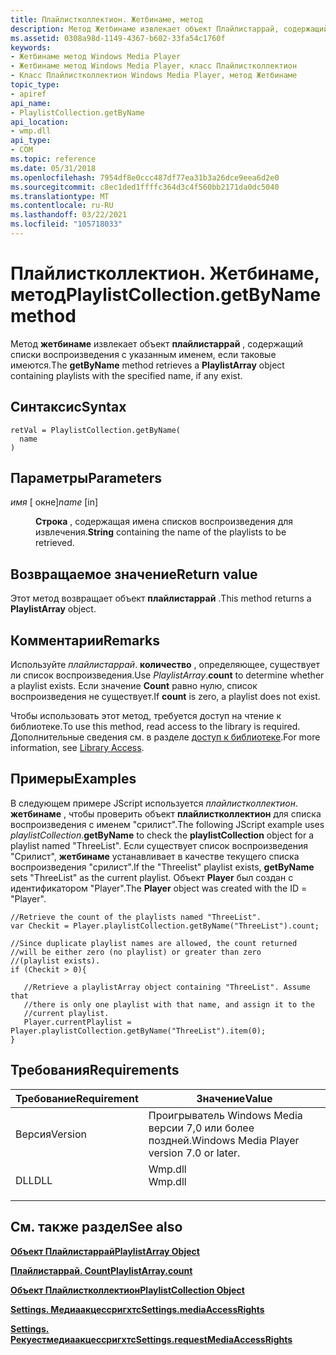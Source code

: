 ```yaml
---
title: Плайлистколлектион. Жетбинаме, метод
description: Метод Жетбинаме извлекает объект Плайлистаррай, содержащий списки воспроизведения с указанным именем, если таковые имеются.
ms.assetid: 0308a98d-1149-4367-b602-33fa54c1760f
keywords:
- Жетбинаме метод Windows Media Player
- Жетбинаме метод Windows Media Player, класс Плайлистколлектион
- Класс Плайлистколлектион Windows Media Player, метод Жетбинаме
topic_type:
- apiref
api_name:
- PlaylistCollection.getByName
api_location:
- wmp.dll
api_type:
- COM
ms.topic: reference
ms.date: 05/31/2018
ms.openlocfilehash: 7954df8e0ccc487df77ea31b3a26dce9eea6d2e0
ms.sourcegitcommit: c8ec1ded1ffffc364d3c4f560bb2171da0dc5040
ms.translationtype: MT
ms.contentlocale: ru-RU
ms.lasthandoff: 03/22/2021
ms.locfileid: "105718033"
---
```

# <a name="playlistcollectiongetbyname-method"></a><span data-ttu-id="539de-106">Плайлистколлектион. Жетбинаме, метод</span><span class="sxs-lookup"><span data-stu-id="539de-106">PlaylistCollection.getByName method</span></span>

<span data-ttu-id="539de-107">Метод **жетбинаме** извлекает объект **плайлистаррай** , содержащий списки воспроизведения с указанным именем, если таковые имеются.</span><span class="sxs-lookup"><span data-stu-id="539de-107">The **getByName** method retrieves a **PlaylistArray** object containing playlists with the specified name, if any exist.</span></span>

## <a name="syntax"></a><span data-ttu-id="539de-108">Синтаксис</span><span class="sxs-lookup"><span data-stu-id="539de-108">Syntax</span></span>


```JScript
retVal = PlaylistCollection.getByName(
  name
)
```



## <a name="parameters"></a><span data-ttu-id="539de-109">Параметры</span><span class="sxs-lookup"><span data-stu-id="539de-109">Parameters</span></span>

<dl> <dt>

<span data-ttu-id="539de-110">*имя* \[ окне\]</span><span class="sxs-lookup"><span data-stu-id="539de-110">*name* \[in\]</span></span>
</dt> <dd>

<span data-ttu-id="539de-111">**Строка** , содержащая имена списков воспроизведения для извлечения.</span><span class="sxs-lookup"><span data-stu-id="539de-111">**String** containing the name of the playlists to be retrieved.</span></span>

</dd> </dl>

## <a name="return-value"></a><span data-ttu-id="539de-112">Возвращаемое значение</span><span class="sxs-lookup"><span data-stu-id="539de-112">Return value</span></span>

<span data-ttu-id="539de-113">Этот метод возвращает объект **плайлистаррай** .</span><span class="sxs-lookup"><span data-stu-id="539de-113">This method returns a **PlaylistArray** object.</span></span>

## <a name="remarks"></a><span data-ttu-id="539de-114">Комментарии</span><span class="sxs-lookup"><span data-stu-id="539de-114">Remarks</span></span>

<span data-ttu-id="539de-115">Используйте *плайлистаррай*. **количество** , определяющее, существует ли список воспроизведения.</span><span class="sxs-lookup"><span data-stu-id="539de-115">Use *PlaylistArray*.**count** to determine whether a playlist exists.</span></span> <span data-ttu-id="539de-116">Если значение **Count** равно нулю, список воспроизведения не существует.</span><span class="sxs-lookup"><span data-stu-id="539de-116">If **count** is zero, a playlist does not exist.</span></span>

<span data-ttu-id="539de-117">Чтобы использовать этот метод, требуется доступ на чтение к библиотеке.</span><span class="sxs-lookup"><span data-stu-id="539de-117">To use this method, read access to the library is required.</span></span> <span data-ttu-id="539de-118">Дополнительные сведения см. в разделе [доступ к библиотеке](library-access.md).</span><span class="sxs-lookup"><span data-stu-id="539de-118">For more information, see [Library Access](library-access.md).</span></span>

## <a name="examples"></a><span data-ttu-id="539de-119">Примеры</span><span class="sxs-lookup"><span data-stu-id="539de-119">Examples</span></span>

<span data-ttu-id="539de-120">В следующем примере JScript используется *плайлистколлектион*. **жетбинаме** , чтобы проверить объект **плайлистколлектион** для списка воспроизведения с именем "срилист".</span><span class="sxs-lookup"><span data-stu-id="539de-120">The following JScript example uses *playlistCollection*.**getByName** to check the **playlistCollection** object for a playlist named "ThreeList".</span></span> <span data-ttu-id="539de-121">Если существует список воспроизведения "Срилист", **жетбинаме** устанавливает в качестве текущего списка воспроизведения "срилист".</span><span class="sxs-lookup"><span data-stu-id="539de-121">If the "Threelist" playlist exists, **getByName** sets "ThreeList" as the current playlist.</span></span> <span data-ttu-id="539de-122">Объект **Player** был создан с идентификатором "Player".</span><span class="sxs-lookup"><span data-stu-id="539de-122">The **Player** object was created with the ID = "Player".</span></span>


```JScript
//Retrieve the count of the playlists named "ThreeList".
var Checkit = Player.playlistCollection.getByName("ThreeList").count;

//Since duplicate playlist names are allowed, the count returned
//will be either zero (no playlist) or greater than zero 
//(playlist exists).
if (Checkit > 0){ 
    
   //Retrieve a playlistArray object containing "ThreeList". Assume that
   //there is only one playlist with that name, and assign it to the 
   //current playlist.
   Player.currentPlaylist = Player.playlistCollection.getByName("ThreeList").item(0);
}

```



## <a name="requirements"></a><span data-ttu-id="539de-123">Требования</span><span class="sxs-lookup"><span data-stu-id="539de-123">Requirements</span></span>



| <span data-ttu-id="539de-124">Требование</span><span class="sxs-lookup"><span data-stu-id="539de-124">Requirement</span></span> | <span data-ttu-id="539de-125">Значение</span><span class="sxs-lookup"><span data-stu-id="539de-125">Value</span></span> |
|--------------------|------------------------------------------------------------------------------------|
| <span data-ttu-id="539de-126">Версия</span><span class="sxs-lookup"><span data-stu-id="539de-126">Version</span></span><br/> | <span data-ttu-id="539de-127">Проигрыватель Windows Media версии 7,0 или более поздней.</span><span class="sxs-lookup"><span data-stu-id="539de-127">Windows Media Player version 7.0 or later.</span></span><br/>                              |
| <span data-ttu-id="539de-128">DLL</span><span class="sxs-lookup"><span data-stu-id="539de-128">DLL</span></span><br/>     | <dl> <span data-ttu-id="539de-129"><dt>Wmp.dll</dt></span><span class="sxs-lookup"><span data-stu-id="539de-129"><dt>Wmp.dll</dt></span></span> </dl> |



## <a name="see-also"></a><span data-ttu-id="539de-130">См. также раздел</span><span class="sxs-lookup"><span data-stu-id="539de-130">See also</span></span>

<dl> <dt>

[<span data-ttu-id="539de-131">**Объект Плайлистаррай**</span><span class="sxs-lookup"><span data-stu-id="539de-131">**PlaylistArray Object**</span></span>](playlistarray-object.md)
</dt> <dt>

[<span data-ttu-id="539de-132">**Плайлистаррай. Count**</span><span class="sxs-lookup"><span data-stu-id="539de-132">**PlaylistArray.count**</span></span>](playlistarray-count.md)
</dt> <dt>

[<span data-ttu-id="539de-133">**Объект Плайлистколлектион**</span><span class="sxs-lookup"><span data-stu-id="539de-133">**PlaylistCollection Object**</span></span>](playlistcollection-object.md)
</dt> <dt>

[<span data-ttu-id="539de-134">**Settings. Медиаакцессригхтс**</span><span class="sxs-lookup"><span data-stu-id="539de-134">**Settings.mediaAccessRights**</span></span>](settings-mediaaccessrights.md)
</dt> <dt>

[<span data-ttu-id="539de-135">**Settings. Рекуестмедиаакцессригхтс**</span><span class="sxs-lookup"><span data-stu-id="539de-135">**Settings.requestMediaAccessRights**</span></span>](settings-requestmediaaccessrights.md)
</dt> </dl>

 

 





